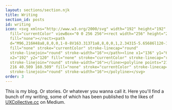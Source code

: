 ```yaml
---
layout: sections/section.njk
title: Writing
section_id: posts
id: writing
icon: <svg xmlns="http://www.w3.org/2000/svg" width="192" height="192"
  fill="currentColor" viewBox="0 0 256 256"><rect width="256" height="256"
  fill="none"></rect><path
  d="M96,216H48a8,8,0,0,1-8-8V163.31371a8,8,0,0,1,2.34315-5.65686l120-120a8,8,0,0,1,11.3137,0l44.6863,44.6863a8,8,0,0,1,0,11.3137Z"
  fill="none" stroke="currentColor" stroke-linecap="round"
  stroke-linejoin="round" stroke-width="16"></path><line x1="136" y1="64"
  x2="192" y2="120" fill="none" stroke="currentColor" stroke-linecap="round"
  stroke-linejoin="round" stroke-width="16"></line><polyline points="216 216 96
  216 40.509 160.509" fill="none" stroke="currentColor" stroke-linecap="round"
  stroke-linejoin="round" stroke-width="16"></polyline></svg>
order: 3
---
```

This is my blog. Or stories. Or whatever you wanna call it. Here you'll find a bunch of my writing, some of which has been published to the likes of [UXCollective.cc](https://uxdesign.cc/search?q=h%C3%A5vard%20brynjulfsen) on Medium.